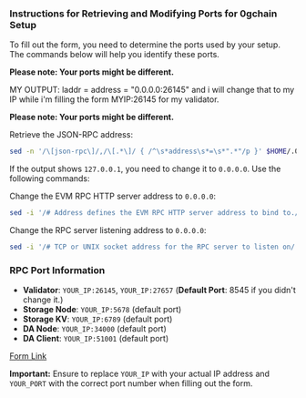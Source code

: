 

### Instructions for Retrieving and Modifying Ports for 0gchain Setup

To fill out the form, you need to determine the ports used by your setup. The commands below will help you identify these ports.

**Please note: Your ports might be different.**

MY OUTPUT: laddr = address = "0.0.0.0:26145" and i will change that to my IP while i'm filling the form MYIP:26145 for my validator.

**Please note: Your ports might be different.**

Retrieve the JSON-RPC address:
```bash
sed -n '/\[json-rpc\]/,/\[.*\]/ { /^\s*address\s*=\s*".*"/p }' $HOME/.0gchain/config/app.toml
```

If the output shows `127.0.0.1`, you need to change it to `0.0.0.0`. Use the following commands:

Change the EVM RPC HTTP server address to `0.0.0.0`:
```bash
sed -i '/# Address defines the EVM RPC HTTP server address to bind to./!b;n;c\address = "0.0.0.0:26145"' /root/.0gchain/config/app.toml
```

Change the RPC server listening address to `0.0.0.0`:
```bash
sed -i '/# TCP or UNIX socket address for the RPC server to listen on/!b;n;c\laddr = "tcp://0.0.0.0:27657"' /root/.0gchain/config/config.toml
```

### RPC Port Information
- **Validator**: `YOUR_IP:26145`, `YOUR_IP:27657` (**Default Port**: 8545 if you didn't change it.)
- **Storage Node**: `YOUR_IP:5678` (default port)
- **Storage KV**: `YOUR_IP:6789` (default port)
- **DA Node**: `YOUR_IP:34000` (default port)
- **DA Client**: `YOUR_IP:51001` (default port)




[Form Link](https://docs.google.com/forms/d/e/1FAIpQLScsa1lpn43F7XAydVlKK_ItLGOkuz2fBmQaZjecDn76kysQsw/viewform?ts=6617a343)

**Important:** Ensure to replace `YOUR_IP` with your actual IP address and `YOUR_PORT` with the correct port number when filling out the form.

